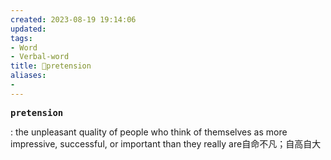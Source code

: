 ```yaml
---
created: 2023-08-19 19:14:06
updated: 
tags: 
- Word
- Verbal-word
title: 🚩pretension
aliases:
- 
---
```


<pre><strong>pretension</strong></pre>
: the unpleasant quality of people who think of themselves as more impressive, successful, or important than they really are自命不凡；自高自大